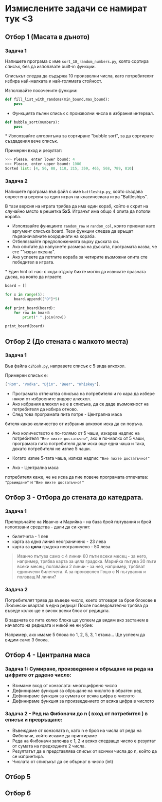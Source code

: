 # Измислените задачи се намират тук <3

## Отбор 1 (Масата в дъното)

### Задача 1

Напишете програма с име `sort_10_random_numbers.py`, която сортира списък, без да използвате built-in функции.

Списъкът следва да съдържа 10 произволни числа, като потребителят избира най-малката и най-голямата стойност.

Използвайте посочените функции:

```python
def fill_list_with_randoms(min_bound,max_bound):
    pass
```

* Функцията пълни списък с произволни числа в избрания интервал.

```python
def bubble_sort(numbers):
    pass
```

\* Използвайте алгоритъма за сортиране "bubble sort", за да сортирате създадения вече списък.

Примерен вход и резултат:

```python
>>> Please, enter lower bound: 4
>>> Please, enter upper bound: 1000
Sorted list: [4, 56, 88, 110, 215, 359, 465, 568, 789, 810]
```

### Задача 2

Напишете програма във файл с име `battleship.py`, която създава опростена версия за един играч на класическата игра "Battleships". 

В тази версия на играта трябва да има един кораб, който е скрит на случайно място в решетка **5x5**. Играчът има общо 4 опита да потопи кораба.

* Използвайте функциите `random_row` и `random_col`, които приемат като аргумент списъка board. Тези функции следва да връщат първоначалните координати на кораба.
* Отбелязвайте предположенията върху дъската си.
* Ако опитате да  напуснете размера на дъската, програмата казва, че сте ""извън океана".
* Ако успеете да потпите кораба за четирите възможни опита сте победител в играта.


\* Един hint от нас: с кода отдолу бихте могли да извикате празната дъска, на която да играете.

```python
board = []

for x in range(5):
    board.append(["O"]*5)
    
def print_board(board):
    for row in board:
        print(" ".join(row))
        
print_board(board)
```

## Отбор 2 (До стената с малкото места)

### Задача 1 

Във файла `c2h5oh.py`, направете списък с 5 вида алкохол.

Примерен списък е:

```python
["Rom", "Vodka", "Djin", "Beer", "Whiskey"].
```

* Програмата отпечатва списъка на потребителя и го кара да избере някои от изброените видове алкохол.
* Ако избрания алкохол не е в списъка, да се даде възможност на потребителя да избира отново.
* След това програмата пита потре - Централна маса

бителя какво количество от избрания алкохол иска да си поръча.
* Ако количеството е по-голямо от 5 чаши, изкарва надпис на потребителя `"Вие пихте достатъчно"`, ако е по-малко от 5 чаши, програмата пита потребителя дали иска още една чаша и така, докато потребителя не изпие 5 чаши.

* Когато изпие 5-тата чаша, излиза надпис `"Вие пихте достатъчно!"`
* Ако  - Централна маса

потребителя каже, че не иска да пие повече програмата отпечатва: `"Довиждане"` и `"Вие пихте достатъчно!"`

## Отбор 3 - Отбора до стената до катедрата.

### Задача 1

Препоръчайте на Иванчо и Марийка - на база брой пътувания и брой използвани средства - дали да си купят:
- билетчета - 1 лев
- карта за *една* линия неограничено - 23 лева
- карта за **цяла** градска неограничено - 50 лева

> Иванчо пътува само с 4 линии 60 пъти всеки месец - за него, например, трябва карта за цяла градска. Марийка пътува 30 пъти всеки месец, ползвайки 2 линии - за нея, например, трябват единичени билетчета. А за произволен Гошо с N пътувания и ползващ M линии?

### Задача 2

Потребителят трява да въведе число, което отговаря за броя блокове в Люлински квартал в една редица! После последователно трябва да въведе колко ще е висок всеки блок от редицата. 

В задачата се пита колко блока ще успеем да видим ако застанем в началото на редицата и никой не ни убие:

Например, ако имаме 5 блока по 1, 2, 5, 3, 1 етажа... Ще успеем да видим само 3 блока.

## Отбор 4 - Централна маса


### Задача 1: Сумиране, произведение и обръщане на реда на цифрите от дадено число:

* Взимаме вход от конзолата: многоцифрено число
* Дефинираме функция за обръщане на числото в обратен ред
* Дефинираме функция за сумата от всяка цифра в числото
* Дефинираме функция за произведението от всяка цифра в числото

### Задача 2 - Ред на Фибоначи до n ( вход от потребител ) в списък и превръщане:

* Въвеждаме от конзолата n, като n е броя на числа от реда на Фибоначи,
който искаме да принтираме
* Реда на Фибоначи започва с 1, 2 и всяко следващо число е резултат от сумата на предходните 2 числа.
* Резултатът да е представлява  списък от всички числа до n, който да се изпринтира.
* Числата от списъкът да се обърнат в число (int)

## Отбор 5

## Отбор 6


